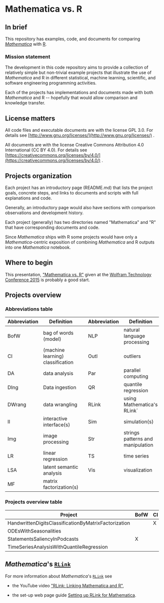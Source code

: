 # Mathematica vs. R

## In brief

This repository has examples, code, and documents for comparing
[*Mathematica*](http://www.wolfram.com/mathematica/) with
[R](https://www.r-project.org).


### Mission statement

The development in this code repository aims to provide a collection
of relatively simple but non-trivial example projects that illustrate
the use of *Mathematica* and R in different statistical, machine
learning, scientific, and software engineering programming activities.

Each of the projects has implementations and documents made with both
*Mathematica* and R -- hopefully that would allow comparison and
knowledge transfer.


## License matters

All code files and executable documents are with the license GPL 3.0.
For details  see [http://www.gnu.org/licenses/](http://www.gnu.org/licenses/) .

All documents are with the license Creative Commons Attribution 4.0
International (CC BY 4.0). For details see
[https://creativecommons.org/licenses/by/4.0/](https://creativecommons.org/licenses/by/4.0/) .


## Projects organization

Each project has an introductory page (README.md) that lists the
project goals, concrete steps, and links to documents and scripts with
full explanations and code.

Generally, an introductory page would also have sections with comparison
observations and development history.

Each project (generally) has two directories named "Mathematica" and
"R" that have corresponding documents and code.

Since *Mathematica* ships with R some projects would have only a
*Mathematica*-centric exposition of combining *Mathematica* and R
outputs into one *Mathematica* notebook.


## Where to begin

This presentation,
["Mathematica vs. R"](https://github.com/antononcube/MathematicaVsR/blob/master/RDocumentation/Presentations/WTC-2015/WTC-2015-Antonov-Mathematica-vs-R.pdf)
given at the
[Wolfram Technology Conference 2015](https://www.wolfram.com/events/technology-conference/2015/)
is probably a good start.

## Projects overview

### Abbreviations table
| Abbreviation | Definition                        |   | Abbreviation | Definition                        |
|--------------|-----------------------------------|---|--------------|-----------------------------------|
| BofW         | bag of words (model)              |   | NLP          | natural language processing       |
| Cl           | (machine learning) classification |   | Outl         | outliers                          |
| DA           | data analysis                     |   | Par          | parallel computing                |
| DIng         | Data ingestion                    |   | QR           | quantile regression               |
| DWrang       | data wrangling                    |   | RLink        | using Mathematica's RLink`        |
| II           | interactive interface(s)          |   | Sim          | simulation(s)                     |
| Img          | image processing                  |   | Str          | strings patterns and manipulation |
| LR           | linear regression                 |   | TS           | time series                       |
| LSA          | latent semantic analysis          |   | Vis          | visualization                     |
| MF           | matrix factorization(s)           |   |              |                                   |

### Projects overview table
| Project                                              | BofW | Cl | DA | DIng | DWrang | II | Img | LR | LSA | MF | NLP | Outl | Par | QR | RLink | Sim | Str | TS | Vis |
|------------------------------------------------------|------|----|----|------|--------|----|-----|----|-----|----|-----|------|-----|----|-------|-----|-----|----|-----|
| HandwrittenDigitsClassificationByMatrixFactorization |      | X  |    | X    |        |    |  X  |    | X   | X  |     |      | X   |    |       |     |     |    | X   |
| ODEsWithSeasonalities                                |      |    |    |      |        | X  |     |    |     |    |     |      |     |    |       | X   |     |    | X   |
| StatementsSaliencyInPodcasts                         | X    |    |    | X    |        | X  |     |    |     |    | X   |      |     |    |       |     | X   |    |     |
| TimeSeriesAnalysisWithQuantileRegression             |      |    | X  | X    |        |    |     |    |     |    |     | X    |     | X  |       |     |     | X  | X   |
  



  


## *Mathematica*'s [`RLink`](https://reference.wolfram.com/language/RLink/tutorial/Introduction.html)

For more information about *Mathematica*'s [`RLink`](https://reference.wolfram.com/language/RLink/tutorial/Introduction.html)
see

- the YouTube video ["RLink: Linking Mathematica and R"](https://www.youtube.com/watch?v=5ppY7cTy71o),

- the set-up web page guide [Setting up RLink for Mathematica](http://szhorvat.net/pelican/setting-up-rlink-for-mathematica.html).


